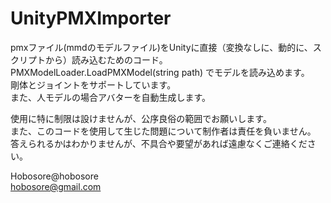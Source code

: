 # UnityPMXImporter
 
 pmxファイル(mmdのモデルファイル)をUnityに直接（変換なしに、動的に、スクリプトから）読み込むためのコード。  
 PMXModelLoader.LoadPMXModel(string path)
 でモデルを読み込めます。  
  剛体とジョイントをサポートしています。  
  また、人モデルの場合アバターを自動生成します。  
 
 
使用に特に制限は設けませんが、公序良俗の範囲でお願いします。  
また、このコードを使用して生じた問題について制作者は責任を負いません。  
答えられるかはわかりませんが、不具合や要望があれば遠慮なくご連絡ください。  
  
  
Hobosore@hobosore  
hobosore@gmail.com  
